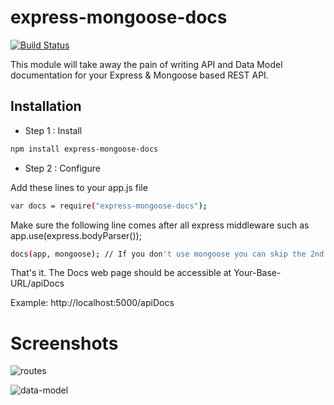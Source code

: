 express-mongoose-docs
=====================

[![Build Status](https://travis-ci.org/nabeel-ahmad/express-mongoose-docs.svg?branch=master)](https://travis-ci.org/nabeel-ahmad/express-mongoose-docs)

This module will take away the pain of writing API and Data Model documentation for your Express & Mongoose based REST API.


Installation
--------------

* Step 1 : Install

```sh
npm install express-mongoose-docs
```

* Step 2 : Configure

Add these lines to your app.js file

```sh
var docs = require("express-mongoose-docs");
```

Make sure the following line comes after all express middleware such as app.use(express.bodyParser());

```sh
docs(app, mongoose); // If you don't use mongoose you can skip the 2nd param
```

That's it. The Docs web page should be accessible at Your-Base-URL/apiDocs

Example: http://localhost:5000/apiDocs

Screenshots
===========

![routes](https://raw.github.com/nabeel-ahmad/express-mongoose-docs/master/screenshots/screenshot1.png "Routes")

![data-model](https://raw.github.com/nabeel-ahmad/express-mongoose-docs/master/screenshots/screenshot2.png "Data Model")



[repository]:https://github.com/nabeel-ahmad/express-mongoose-docs

